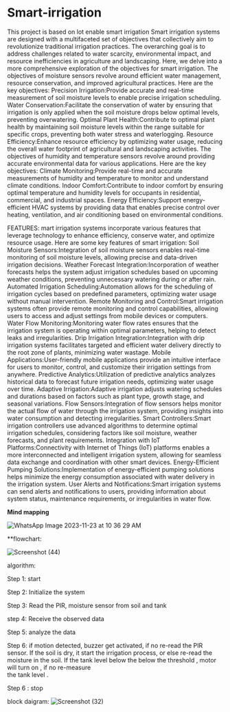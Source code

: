 # Smart-irrigation
This project is based on lot enable smart irrigation
Smart irrigation systems are designed with a multifaceted set of objectives that collectively aim to revolutionize traditional irrigation practices. The overarching goal is to address challenges related to water scarcity, environmental impact, and resource inefficiencies in agriculture and landscaping. Here, we delve into a more comprehensive exploration of the objectives for smart irrigation. The objectives of moisture sensors revolve around efficient water management, resource conservation, and improved agricultural practices. Here are the key objectives: Precision Irrigation:Provide accurate and real-time measurement of soil moisture levels to enable precise irrigation scheduling. Water Conservation:Facilitate the conservation of water by ensuring that irrigation is only applied when the soil moisture drops below optimal levels, preventing overwatering. Optimal Plant Health:Contribute to optimal plant health by maintaining soil moisture levels within the range suitable for specific crops, preventing both water stress and waterlogging. Resource Efficiency:Enhance resource efficiency by optimizing water usage, reducing the overall water footprint of agricultural and landscaping activities. The objectives of humidity and temperature sensors revolve around providing accurate environmental data for various applications. Here are the key objectives: Climate Monitoring:Provide real-time and accurate measurements of humidity and temperature to monitor and understand climate conditions. Indoor Comfort:Contribute to indoor comfort by ensuring optimal temperature and humidity levels for occupants in residential, commercial, and industrial spaces. Energy Efficiency:Support energy-efficient HVAC systems by providing data that enables precise control over heating, ventilation, and air conditioning based on environmental conditions.

FEATURES: mart irrigation systems incorporate various features that leverage technology to enhance efficiency, conserve water, and optimize resource usage. Here are some key features of smart irrigation: Soil Moisture Sensors:Integration of soil moisture sensors enables real-time monitoring of soil moisture levels, allowing precise and data-driven irrigation decisions. Weather Forecast Integration:Incorporation of weather forecasts helps the system adjust irrigation schedules based on upcoming weather conditions, preventing unnecessary watering during or after rain. Automated Irrigation Scheduling:Automation allows for the scheduling of irrigation cycles based on predefined parameters, optimizing water usage without manual intervention. Remote Monitoring and Control:Smart irrigation systems often provide remote monitoring and control capabilities, allowing users to access and adjust settings from mobile devices or computers. Water Flow Monitoring:Monitoring water flow rates ensures that the irrigation system is operating within optimal parameters, helping to detect leaks and irregularities. Drip Irrigation Integration:Integration with drip irrigation systems facilitates targeted and efficient water delivery directly to the root zone of plants, minimizing water wastage. Mobile Applications:User-friendly mobile applications provide an intuitive interface for users to monitor, control, and customize their irrigation settings from anywhere. Predictive Analytics:Utilization of predictive analytics analyzes historical data to forecast future irrigation needs, optimizing water usage over time. Adaptive Irrigation:Adaptive irrigation adjusts watering schedules and durations based on factors such as plant type, growth stage, and seasonal variations. Flow Sensors:Integration of flow sensors helps monitor the actual flow of water through the irrigation system, providing insights into water consumption and detecting irregularities. Smart Controllers:Smart irrigation controllers use advanced algorithms to determine optimal irrigation schedules, considering factors like soil moisture, weather forecasts, and plant requirements. Integration with IoT Platforms:Connectivity with Internet of Things (IoT) platforms enables a more interconnected and intelligent irrigation system, allowing for seamless data exchange and coordination with other smart devices. Energy-Efficient Pumping Solutions:Implementation of energy-efficient pumping solutions helps minimize the energy consumption associated with water delivery in the irrigation system. User Alerts and Notifications:Smart irrigation systems can send alerts and notifications to users, providing information about system status, maintenance requirements, or irregularities in water flow.

**Mind mapping**

![WhatsApp Image 2023-11-23 at 10 36 29 AM](https://github.com/vaishnavipoojary19/Smart-irrigation/assets/149662396/e476773d-cbe5-4231-9973-032b333be6a0)



**flowchart:

![Screenshot (44)](https://github.com/vaishnavipoojary19/Smart-irrigation/assets/149662396/9fad9112-20f0-4849-be75-cff1d2aebd15)



algorithm:

Step 1: start

Step 2: Initialize the system

Step 3: Read the PIR, moisture sensor from soil and tank

step 4: Receive the observed data 

Step 5: analyze the data

Step 6: if motion detected, buzzer get activated, if no re-read the PIR sensor.
             If the soil is dry, it start the irrigation process, or else re-read the moisture in the soil.
             If the tank level below the below the threshold , motor will turn on , if no re-measure   
              the tank level .
              
Step 6 : stop

block daigram:
![Screenshot (32)](https://github.com/vaishnavipoojary19/Smart-irrigation/assets/149662396/7bf596ee-8d4f-476a-bdce-61cd64213c6e)



